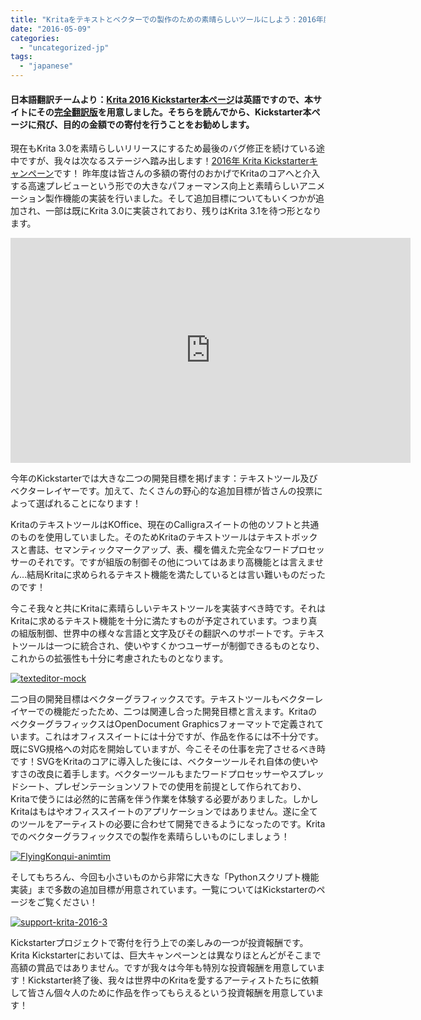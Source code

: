 ```yaml
---
title: "Kritaをテキストとベクターでの製作のための素晴らしいツールにしよう：2016年度Kickstarter"
date: "2016-05-09"
categories: 
  - "uncategorized-jp"
tags: 
  - "japanese"
---
```


#### 日本語翻訳チームより：[Krita 2016 Kickstarter本ページ](https://www.kickstarter.com/projects/krita/krita-2016-lets-make-text-and-vector-art-awesome)は英語ですので、本サイトにその[完全翻訳版](https://krita.org/jp/krita-kickstarter-2016-jp/)を用意しました。そちらを読んでから、Kickstarter本ページに飛び、目的の金額での寄付を行うことをお勧めします。

現在もKrita 3.0を素晴らしいリリースにするため最後のバグ修正を続けている途中ですが、我々は次なるステージへ踏み出します！[2016年 Krita Kickstarterキャンペーン](https://www.kickstarter.com/projects/krita/krita-2016-lets-make-text-and-vector-art-awesome)です！ 昨年度は皆さんの多額の寄付のおかげでKritaのコアへと介入する高速プレビューという形での大きなパフォーマンス向上と素晴らしいアニメーション製作機能の実装を行いました。そして追加目標についてもいくつかが追加され、一部は既にKrita 3.0に実装されており、残りはKrita 3.1を待つ形となります。

<iframe src="https://www.youtube.com/embed/pThKpaDXxj8?rel=0" width="640" height="360" frameborder="0" allowfullscreen="allowfullscreen"></iframe>

今年のKickstarterでは大きな二つの開発目標を掲げます：テキストツール及びベクターレイヤーです。加えて、たくさんの野心的な追加目標が皆さんの投票によって選ばれることになります！

KritaのテキストツールはKOffice、現在のCalligraスイートの他のソフトと共通のものを使用していました。そのためKritaのテキストツールはテキストボックスと書誌、セマンティックマークアップ、表、欄を備えた完全なワードプロセッサーのそれです。ですが組版の制御その他についてはあまり高機能とは言えません…結局Kritaに求められるテキスト機能を満たしているとは言い難いものだったのです！

今こそ我々と共にKritaに素晴らしいテキストツールを実装すべき時です。それはKritaに求めるテキスト機能を十分に満たすものが予定されています。つまり真の組版制御、世界中の様々な言語と文字及びその翻訳へのサポートです。テキストツールは一つに統合され、使いやすくかつユーザーが制御できるものとなり、これからの拡張性も十分に考慮されたものとなります。

[![texteditor-mock](/images/posts/2016/texteditor-mock-1024x777.jpg)](/images/posts/2016/texteditor-mock.jpg)

二つ目の開発目標はベクターグラフィックスです。テキストツールもベクターレイヤーでの機能だったため、二つは関連し合った開発目標と言えます。KritaのベクターグラフィックスはOpenDocument Graphicsフォーマットで定義されています。これはオフィススイートには十分ですが、作品を作るには不十分です。既にSVG規格への対応を開始していますが、今こそその仕事を完了させるべき時です！SVGをKritaのコアに導入した後には、ベクターツールそれ自体の使いやすさの改良に着手します。ベクターツールもまたワードプロセッサーやスプレッドシート、プレゼンテーションソフトでの使用を前提として作られており、Kritaで使うには必然的に苦痛を伴う作業を体験する必要がありました。しかしKritaはもはやオフィススイートのアプリケーションではありません。遂に全てのツールをアーティストの必要に合わせて開発できるようになったのです。Kritaでのベクターグラフィックスでの製作を素晴らしいものにしましょう！

[![FlyingKonqui-animtim](/images/posts/2016/FlyingKonqui-animtim-1024x682.png)](/images/posts/2016/FlyingKonqui-animtim.png)

そしてもちろん、今回も小さいものから非常に大きな「Pythonスクリプト機能実装」まで多数の追加目標が用意されています。一覧についてはKickstarterのページをご覧ください！

[![support-krita-2016-3](/images/posts/2016/support-krita-2016-3-1024x132.png)](http://www.krita.org/2016kickstarter)

Kickstarterプロジェクトで寄付を行う上での楽しみの一つが投資報酬です。Krita Kickstarterにおいては、巨大キャンペーンとは異なりほとんどがそこまで高額の賞品ではありません。ですが我々は今年も特別な投資報酬を用意しています！Kickstarter終了後、我々は世界中のKritaを愛するアーティストたちに依頼して皆さん個々人のために作品を作ってもらえるという投資報酬を用意しています！
